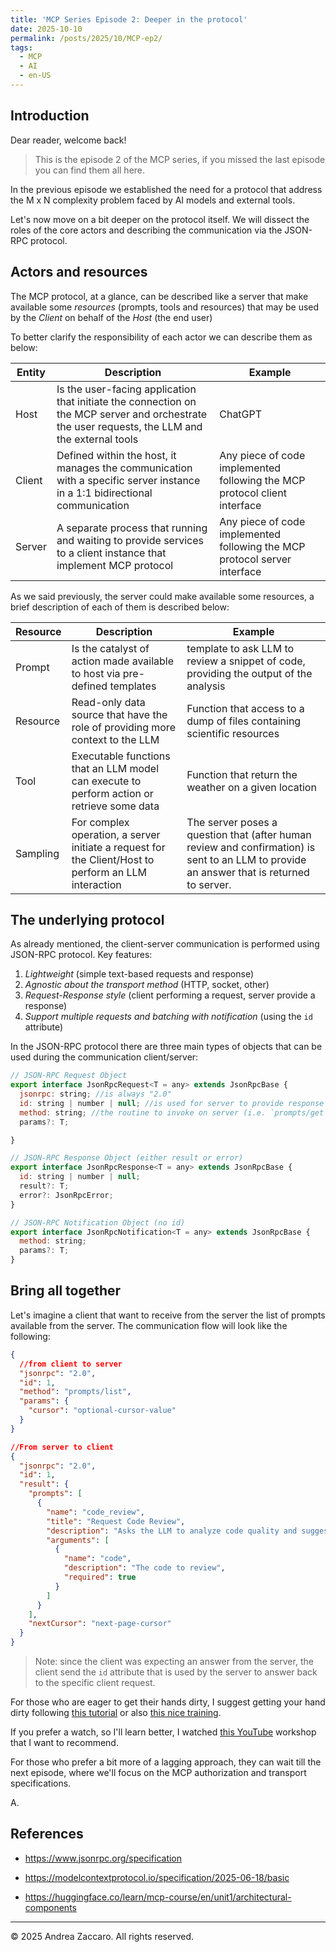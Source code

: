 ```yaml
---
title: 'MCP Series Episode 2: Deeper in the protocol'
date: 2025-10-10
permalink: /posts/2025/10/MCP-ep2/
tags:
  - MCP
  - AI
  - en-US
---
```


## Introduction

Dear reader, welcome back!

>This is the episode 2 of the MCP series, if you missed the last episode you can find them all here.

In the previous episode we established the need for a protocol that address the M x N complexity problem faced by AI models and external tools.

Let's now move on a bit deeper on the protocol itself. We will dissect the roles of the core actors and describing the communication via the JSON-RPC protocol.

## Actors and resources

The MCP protocol, at a glance, can be described like a server that make available some *resources* (prompts, tools and resources) that may be used by the *Client* on behalf of the *Host* (the end user)

To better clarify the responsibility of each actor we can describe them as below:

|Entity|Description|Example|
|--------|--------|--------|
|Host| Is the user-facing application that initiate the connection on the MCP server and orchestrate the user requests, the LLM and the external tools   | ChatGPT|
|Client|Defined within the host, it manages the communication with a specific server instance in a 1:1 bidirectional communication|Any piece of code implemented following the MCP protocol client interface|
|Server|A separate process that running and waiting to provide services to a client instance that implement MCP protocol|Any piece of code implemented following the MCP protocol server interface|

As we said previously, the server could make available some resources, a brief description of each of them is described below:

|Resource|Description|Example|
|--------|--------|--------|
|Prompt| Is the catalyst of action made available to host via pre-defined templates| template to ask LLM to review a snippet of code, providing the output of the analysis|
|Resource|Read-only data source that have the role of providing more context to the LLM|Function that access to a dump of files containing scientific resources|
|Tool|Executable functions that an LLM model can execute to perform action or retrieve some data|Function that return the weather on a given location
|Sampling|For complex operation, a server initiate a request for the Client/Host to perform an LLM interaction|The server poses a question that (after human review and confirmation) is sent to an LLM to provide an answer that is returned to server.

## The underlying protocol

As already mentioned, the client-server communication is performed using JSON-RPC protocol.
Key features:

1. *Lightweight* (simple text-based requests and response)
2. *Agnostic about the transport method* (HTTP, socket, other)
3. *Request-Response style* (client performing a request, server provide a response)
4. *Support multiple requests and batching with notification* (using the `id` attribute)

In the JSON-RPC protocol there are three main types of objects that can be used during the communication client/server:

```javascript
// JSON-RPC Request Object
export interface JsonRpcRequest<T = any> extends JsonRpcBase {
  jsonrpc: string; //is always "2.0"
  id: string | number | null; //is used for server to provide response to client
  method: string; //the routine to invoke on server (i.e. `prompts/get`)
  params?: T;

}

// JSON-RPC Response Object (either result or error)
export interface JsonRpcResponse<T = any> extends JsonRpcBase {
  id: string | number | null;
  result?: T;
  error?: JsonRpcError;
}

// JSON-RPC Notification Object (no id)
export interface JsonRpcNotification<T = any> extends JsonRpcBase {
  method: string;
  params?: T;
}
```

## Bring all together

Let's imagine a client that want to receive from the server the list of prompts available from the server.
The communication flow will look like the following:

```JSON
{
  //from client to server
  "jsonrpc": "2.0",
  "id": 1,
  "method": "prompts/list",
  "params": {
    "cursor": "optional-cursor-value"
  }
}
```

```JSON
//From server to client
{
  "jsonrpc": "2.0",
  "id": 1,
  "result": {
    "prompts": [
      {
        "name": "code_review",
        "title": "Request Code Review",
        "description": "Asks the LLM to analyze code quality and suggest improvements",
        "arguments": [
          {
            "name": "code",
            "description": "The code to review",
            "required": true
          }
        ]
      }
    ],
    "nextCursor": "next-page-cursor"
  }
}
```

> Note: since the client was expecting an answer from the server, the client send the `id` attribute that is used by the server to answer back to the specific client request.

For those who are eager to get their hands dirty, I suggest getting your hand dirty following [this tutorial](https://medium.com/@aparna_prasad/build-your-first-mcp-server-in-typescript-with-code-02af89ef2a5f) or also [this nice training](https://huggingface.co/learn/mcp-course/en/unit1/communication-protocol?utm_source=chatgpt.com).

If you prefer a watch, so I'll learn better, I watched [this YouTube](https://www.youtube.com/watch?v=kQmXtrmQ5Zg) workshop that I want to recommend.

For those who prefer a bit more of a lagging approach, they can wait till the next episode, where we'll focus on the MCP authorization and transport specifications.

A.

## References

- <https://www.jsonrpc.org/specification>

- <https://modelcontextprotocol.io/specification/2025-06-18/basic>

- <https://huggingface.co/learn/mcp-course/en/unit1/architectural-components>

---
&copy; 2025 Andrea Zaccaro. All rights reserved.